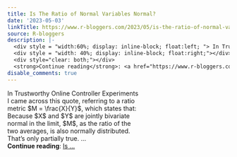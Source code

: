 ```yaml
---
title: Is The Ratio of Normal Variables Normal?
date: '2023-05-03'
linkTitle: https://www.r-bloggers.com/2023/05/is-the-ratio-of-normal-variables-normal/
source: R-bloggers
description: |-
  <div style = "width:60%; display: inline-block; float:left; "> In Trustworthy Online Controller Experiments I came across this quote, referring to a ratio metric $M = \frac{X}{Y}$, which states that: Because $X$ and $Y$ are jointly bivariate normal in the limit, $M$, as the ratio of the two averages, is also normally distributed. That’s only partially true. ...</div>
  <div style = "width: 40%; display: inline-block; float:right;"></div>
  <div style="clear: both;"></div>
  <strong>Continue reading</strong>: <a href="https://www.r-bloggers.com/2023/05/is-the-ratio-of-normal-variables-normal/">Is ...
disable_comments: true
---
```

<div style = "width:60%; display: inline-block; float:left; "> In Trustworthy Online Controller Experiments I came across this quote, referring to a ratio metric $M = \frac{X}{Y}$, which states that: Because $X$ and $Y$ are jointly bivariate normal in the limit, $M$, as the ratio of the two averages, is also normally distributed. That’s only partially true. ...</div>
<div style = "width: 40%; display: inline-block; float:right;"></div>
<div style="clear: both;"></div>
<strong>Continue reading</strong>: <a href="https://www.r-bloggers.com/2023/05/is-the-ratio-of-normal-variables-normal/">Is ...